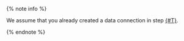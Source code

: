 {% note info %}

We assume that you already created a data connection in step [{#T}](../create_demo_files.md).

{% endnote %}